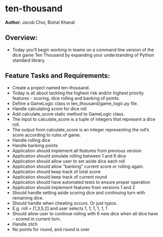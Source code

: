 # ten-thousand

**Author**: Jacob Choi, Bishal Khanal

## Overview: 
- Today you’ll begin working in teams on a command line version of the dice game Ten Thousand by expanding your understanding of Python standard library.

## Feature Tasks and Requirements:
- Create a project named ten-thousand.
- Today is all about tackling the highest risk and/or highest priority features - scoring, dice rolling and banking of points.
- Define a GameLogic class in ten_thousand/game_logic.py file.
- Handle calculating score for dice roll
- Add calculate_score static method to GameLogic class.
- The input to calculate_score is a tuple of integers that represent a dice roll.
- The output from calculate_score is an integer representing the roll’s score according to rules of game.
- Handle rolling dice
- Handle banking points
- Application should implement all features from previous version
- Application should simulate rolling between 1 and 6 dice
- Application should allow user to set aside dice each roll
- Application should allow “banking” current score or rolling again.
- Application should keep track of total score
- Application should keep track of current round
- Application should have automated tests to ensure proper operation
- Application should implement features from versions 1 and 2
- Should handle setting aside scoring dice and continuing turn with remaining dice.
- Should handle when cheating occurs.
Or just typos.
- E.g. roll = [1,3,5,2] and user selects 1, 1, 1, 1, 1, 1
- Should allow user to continue rolling with 6 new dice when all dice have - scored in current turn.
- Handle zilch
- No points for round, and round is over


